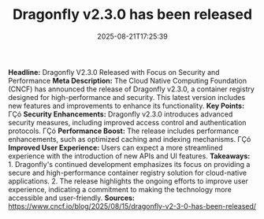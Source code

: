 ﻿---
title: "Dragonfly v2.3.0 has been released"
date: "2025-08-21T17:25:39"
category: "Markets"
summary: ""
slug: "dragonfly v230 has been released"
source_urls:
  - "https://www.cncf.io/blog/2025/08/15/dragonfly-v2-3-0-has-been-released/"
seo:
  title: "Dragonfly v2.3.0 has been released | Hash n Hedge"
  description: ""
  keywords: ["news", "markets", "brief"]
---
**Headline:**  Dragonfly V2.3.0 Released with Focus on Security and Performance  **Meta Description:** The Cloud Native Computing Foundation (CNCF) has announced the release of Dragonfly v2.3.0, a container registry designed for high-performance and security. This latest version includes new features and improvements to enhance its functionality.  **Key Points:**  ΓÇó **Security Enhancements:** Dragonfly v2.3.0 introduces advanced security measures, including improved access control and authentication protocols. ΓÇó **Performance Boost:** The release includes performance enhancements, such as optimized caching and indexing mechanisms. ΓÇó **Improved User Experience:** Users can expect a more streamlined experience with the introduction of new APIs and UI features.  **Takeaways:**  1. Dragonfly's continued development emphasizes its focus on providing a secure and high-performance container registry solution for cloud-native applications. 2. The release highlights the ongoing efforts to improve user experience, indicating a commitment to making the technology more accessible and user-friendly.  **Sources:**  https://www.cncf.io/blog/2025/08/15/dragonfly-v2-3-0-has-been-released/ 
